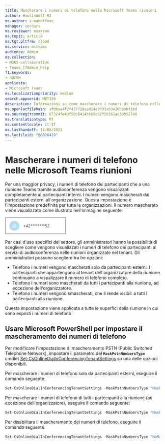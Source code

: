 ```yaml
---
title: Mascherare i numeri di telefono nelle Microsoft Teams riunioni
author: HowlinWolf-92
ms.author: v-mahoffman
manager: serdars
ms.reviewer: moakram
ms.topic: article
ms.tgt.pltfrm: cloud
ms.service: msteams
audience: Admin
ms.collection:
- M365-collaboration
- Teams_ITAdmin_Help
f1.keywords:
- NOCSH
appliesto:
- Microsoft Teams
ms.localizationpriority: medium
search.appverid: MET150
description: Informazioni su come mascherare i numeri di telefono nelle Microsoft Teams riunioni
ms.openlocfilehash: afdbaa4f2f437728aad14e3731ab3e26ba90f36d
ms.sourcegitcommit: 67324fe43f50c8414bb65c52f5b561ac30b52748
ms.translationtype: MT
ms.contentlocale: it-IT
ms.lasthandoff: 11/08/2021
ms.locfileid: "60828429"
---
```

# <a name="mask-phone-numbers-in-microsoft-teams-meetings"></a>Mascherare i numeri di telefono nelle Microsoft Teams riunioni

Per una maggior privacy, i numeri di telefono dei partecipanti che a una riunione Teams tramite audioconferenza vengono visualizzati completamente ai partecipanti interni. I numeri vengono mascherati dai partecipanti esterni all'organizzazione. Questa impostazione è l'impostazione predefinita per tutte le organizzazioni. Il numero mascherato viene visualizzato come illustrato nell'immagine seguente:

![un esempio di numero di telefono mascherato.](media/hiddenPhoneNum.png)

Per casi d'uso specifici del settore, gli amministratori hanno la possibilità di scegliere come vengono visualizzati i numeri di telefono dei partecipanti ai servizi di audioconferenza nelle riunioni organizzate nel tenant. Gli amministratori possono scegliere tra tre opzioni:

- Telefono i numeri vengono mascherati solo da partecipanti esterni. I partecipanti che appartengono al tenant dell'organizzatore della riunione continuano a visualizzare il numero di telefono completo.
- Telefono i numeri sono mascherati da tutti i partecipanti alla riunione, ad eccezione dell'organizzatore.
- Telefono i numeri vengono smascherati, che li rende visibili a tutti i partecipanti alla riunione.

Questa impostazione viene applicata a tutte le superfici della riunione in cui sono esposti i numeri di telefono.

## <a name="use-microsoft-powershell-to-set-phone-number-masking"></a>Usare Microsoft PowerShell per impostare il mascheramento dei numeri di telefono

Per modificare l'impostazione di mascheramento PSTN (Public Switched Telephone Network), impostare il parametro del **`MaskPstnNumbersType`** cmdlet [Set-CsOnlineDialInConferencingTenantSettings](/powershell/module/skype/set-csonlinedialinconferencingtenantsettings?view=skype-ps) su una delle opzioni disponibili.

Per mascherare i numeri di telefono solo da partecipanti esterni, eseguire il comando seguente:

```PowerShell
Set-CsOnlineDialInConferencingTenantSettings -MaskPstnNumbersType "MaskedForExternalUsers"
```

Per mascherare i numeri di telefono di tutti i partecipanti alla riunione (ad eccezione dell'organizzatore), eseguire il comando seguente:

```PowerShell
Set-CsOnlineDialInConferencingTenantSettings -MaskPstnNumbersType "MaskedForAllUsers"
```

Per disabilitare il mascheramento dei numeri di telefono, eseguire il comando seguente:

```PowerShell
Set-CsOnlineDialInConferencingTenantSettings -MaskPstnNumbersType "NoMasking"
```